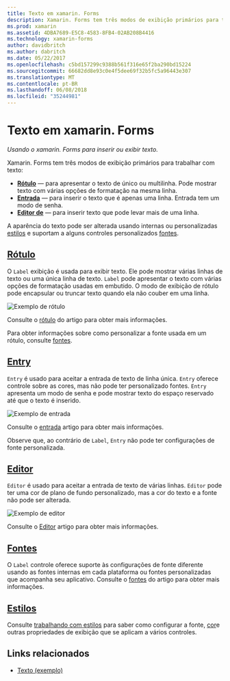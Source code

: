 ```yaml
---
title: Texto em xamarin. Forms
description: Xamarin. Forms tem três modos de exibição primários para trabalhar com texto, e este artigo explica como usá-las para inserir e exibir o texto em aplicativos xamarin. Forms.
ms.prod: xamarin
ms.assetid: 4DBA7689-E5C8-4583-8FB4-02AB208B4416
ms.technology: xamarin-forms
author: davidbritch
ms.author: dabritch
ms.date: 05/22/2017
ms.openlocfilehash: c5bd157299c9388b561f316e65f2ba290bd15224
ms.sourcegitcommit: 66682dd8e93c0e4f5dee69f32b5fc5a96443e307
ms.translationtype: MT
ms.contentlocale: pt-BR
ms.lasthandoff: 06/08/2018
ms.locfileid: "35244981"
---
```

# <a name="text-in-xamarinforms"></a>Texto em xamarin. Forms

_Usando o xamarin. Forms para inserir ou exibir texto._

Xamarin. Forms tem três modos de exibição primários para trabalhar com texto:

- **[Rótulo](#Label)**  &mdash; para apresentar o texto de único ou multilinha. Pode mostrar texto com várias opções de formatação na mesma linha.
- **[Entrada](#Entry)**  &mdash; para inserir o texto que é apenas uma linha. Entrada tem um modo de senha.
- **[Editor de](#Editor)**  &mdash; para inserir texto que pode levar mais de uma linha.

A aparência do texto pode ser alterada usando internas ou personalizadas [estilos](#Styles) e suportam a alguns controles personalizados [fontes](#Fonts).

<a name="Label" />

## <a name="labellabelmd"></a>[Rótulo](label.md)

O `Label` exibição é usada para exibir texto. Ele pode mostrar várias linhas de texto ou uma única linha de texto. `Label` pode apresentar o texto com várias opções de formatação usadas em embutido. O modo de exibição de rótulo pode encapsular ou truncar texto quando ela não couber em uma linha.

![](images/label.png "Exemplo de rótulo")

Consulte o [rótulo](label.md) do artigo para obter mais informações.

Para obter informações sobre como personalizar a fonte usada em um rótulo, consulte [fontes](fonts.md).

<a name="Entry" />

## <a name="entryentrymd"></a>[Entry](entry.md)

`Entry` é usado para aceitar a entrada de texto de linha única. `Entry` oferece controle sobre as cores, mas não pode ter personalizado fontes. `Entry` apresenta um modo de senha e pode mostrar texto do espaço reservado até que o texto é inserido.

![](images/entry.png "Exemplo de entrada")

Consulte o [entrada](entry.md) artigo para obter mais informações.

Observe que, ao contrário de `Label`, `Entry` não pode ter configurações de fonte personalizada.

<a name="Editor" />

## <a name="editoreditormd"></a>[Editor](editor.md)

`Editor` é usado para aceitar a entrada de texto de várias linhas. `Editor` pode ter uma cor de plano de fundo personalizado, mas a cor do texto e a fonte não pode ser alterada.

![](images/editor.png "Exemplo de editor")

Consulte o [Editor](editor.md) artigo para obter mais informações.

<a name="Fonts" />

## <a name="fontsfontsmd"></a>[Fontes](fonts.md)

O `Label` controle oferece suporte às configurações de fonte diferente usando as fontes internas em cada plataforma ou fontes personalizadas que acompanha seu aplicativo. Consulte o [fontes](fonts.md) do artigo para obter mais informações.

<a name="Styles" />

## <a name="stylesstylesmd"></a>[Estilos](styles.md)

Consulte [trabalhando com estilos](~/xamarin-forms/user-interface/styles/index.md) para saber como configurar a fonte, [cor](~/xamarin-forms/user-interface/colors.md)e outras propriedades de exibição que se aplicam a vários controles.



## <a name="related-links"></a>Links relacionados

- [Texto (exemplo)](https://developer.xamarin.com/samples/xamarin-forms/UserInterface/Text)
